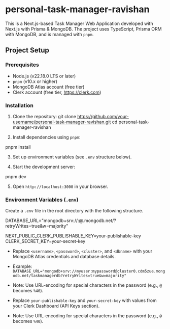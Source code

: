 # personal-task-manager-ravishan

This is a Next.js-based Task Manager Web Application developed with Next.js with Prisma & MongoDB. The project uses TypeScript, Prisma ORM with MongoDB, and is managed with `pnpm`.

## Project Setup

### Prerequisites
- Node.js (v22.18.0 LTS or later)
- `pnpm` (v10.x or higher)
- MongoDB Atlas account (free tier)
- Clerk account (free tier, https://clerk.com)

### Installation
1. Clone the repository:
git clone https://github.com/your-username/personal-task-manager-ravishan.git
cd personal-task-manager-ravishan

2. Install dependencies using `pnpm`:

pnpm install

3. Set up environment variables (see `.env` structure below).

4. Start the development server:

pnpm dev

5. Open `http://localhost:3000` in your browser.

### Environment Variables (`.env`)
Create a `.env` file in the root directory with the following structure.

DATABASE_URL="mongodb+srv://<username>:<password>@<cluster>.mongodb.net/<dbname>?retryWrites=true&#x26;w=majority"</dbname></cluster></password></username>

NEXT_PUBLIC_CLERK_PUBLISHABLE_KEY=your-publishable-key
CLERK_SECRET_KEY=your-secret-key



- Replace `<username>`, `<password>`, `<cluster>`, and `<dbname>` with your MongoDB Atlas credentials and database details.
- Example: `DATABASE_URL="mongodb+srv://myuser:mypassword@cluster0.cdm5zue.mongodb.net/taskmanagerdb?retryWrites=true&w=majority"`
- Note: Use URL-encoding for special characters in the password (e.g., `@` becomes `%40`).

- Replace `your-publishable-key` and `your-secret-key` with values from your Clerk Dashboard (API Keys section).
- Note: Use URL-encoding for special characters in the password (e.g., `@` becomes `%40`).